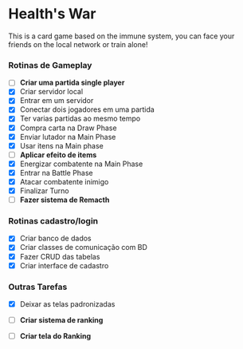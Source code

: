 # Health's War
This is a card game based on the immune system, you can face your friends on the local network or train alone!


### Rotinas de Gameplay

- [ ] **Criar uma partida single player**
- [x] Criar servidor local
- [x] Entrar em um servidor
- [x] Conectar dois jogadores em uma partida
- [x] Ter varias partidas ao mesmo tempo
- [x] Compra carta na Draw Phase
- [x] Enviar lutador na Main Phase
- [x] Usar itens na Main phase
- [ ] **Aplicar efeito de items**
- [x] Energizar combatente na Main Phase
- [x] Entrar na Battle Phase
- [x] Atacar combatente inimigo
- [x] Finalizar Turno
- [ ] **Fazer sistema de Remacth**

### Rotinas cadastro/login

- [x] Criar banco de dados
- [x] Criar classes de comunicação com BD
- [x] Fazer CRUD das tabelas
- [x] Criar interface de cadastro

### Outras Tarefas

- [x] Deixar as telas padronizadas
- [ ] **Criar sistema de ranking**
- [ ] **Criar tela do Ranking**


